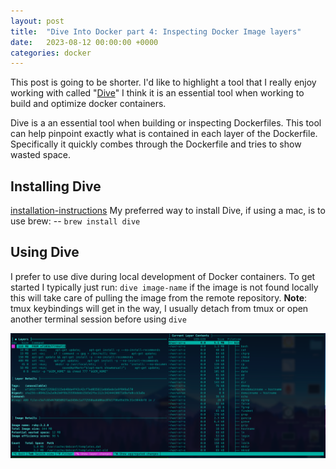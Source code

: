 ```yaml
---
layout: post
title:  "Dive Into Docker part 4: Inspecting Docker Image layers"
date:   2023-08-12 00:00:00 +0000
categories: docker
---
```

This post is going to be shorter. I'd like to highlight a tool that I really enjoy working with called "[Dive](https://github.com/wagoodman/dive)" I think it is an essential tool when working to build and optimize docker containers.

Dive is a an essential tool when building or inspecting Dockerfiles. This tool can help pinpoint exactly what is contained in each layer of the Dockerfile. Specifically it 
quickly combes through the Dockerfile and tries to show wasted space.

## Installing Dive
[installation-instructions](https://github.com/wagoodman/dive#installation)
My preferred way to install Dive, if using a mac, is to use brew: -- `brew install dive`

## Using Dive
I prefer to use dive during local development of Docker containers. To get started
I typically just run: `dive image-name` if the image is not found locally this 
will take care of pulling the image from the remote repository. 
**Note**: tmux keybindings will get in the way, I usually detach from tmux or
open another terminal session before using `dive`

![dive ruby:3.2.0](/img/dive-ruby-3-2-0.png)

